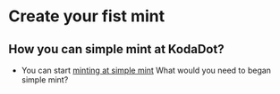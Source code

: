# Create your fist mint

## How you can simple mint at KodaDot?


- You can start [minting at simple mint](https://kodadot.xyz/rmrk/mint)
What would you need to began simple mint?
